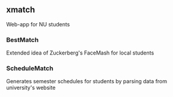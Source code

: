 ## xmatch
Web-app for NU students


### BestMatch
Extended idea of Zuckerberg's FaceMash for local students


### ScheduleMatch
Generates semester schedules for students by parsing data from university's website
